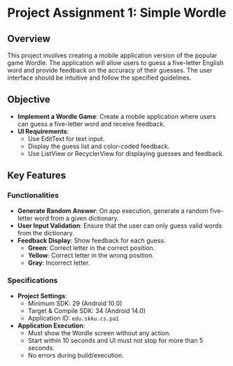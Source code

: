 # Project Assignment 1: Simple Wordle

## Overview
This project involves creating a mobile application version of the popular game Wordle. The application will allow users to guess a five-letter English word and provide feedback on the accuracy of their guesses. The user interface should be intuitive and follow the specified guidelines.

## Objective
- **Implement a Wordle Game**: Create a mobile application where users can guess a five-letter word and receive feedback.
- **UI Requirements**: 
  - Use EditText for text input.
  - Display the guess list and color-coded feedback.
  - Use ListView or RecyclerView for displaying guesses and feedback.

## Key Features

### Functionalities
- **Generate Random Answer**: On app execution, generate a random five-letter word from a given dictionary.
- **User Input Validation**: Ensure that the user can only guess valid words from the dictionary.
- **Feedback Display**: Show feedback for each guess:
  - **Green**: Correct letter in the correct position.
  - **Yellow**: Correct letter in the wrong position.
  - **Gray**: Incorrect letter.

### Specifications
- **Project Settings**:
  - Minimum SDK: 29 (Android 10.0)
  - Target & Compile SDK: 34 (Android 14.0)
  - Application ID: `edu.skku.cs.pa1`
- **Application Execution**:
  - Must show the Wordle screen without any action.
  - Start within 10 seconds and UI must not stop for more than 5 seconds.
  - No errors during build/execution.

